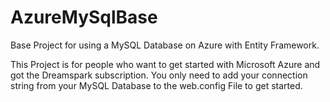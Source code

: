 # AzureMySqlBase
Base Project for using a MySQL Database on Azure with Entity Framework.

This Project is for people who want to get started with Microsoft Azure and got the Dreamspark subscription.
You only need to add your connection string from your MySQL Database to the web.config File to get started.
